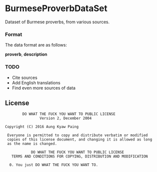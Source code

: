 # BurmeseProverbDataSet
Dataset of Burmese proverbs, from various sources.

### Format

The data format are as follows:

**proverb**, **description**

### TODO
* Cite sources
* Add English translations
* Find even more sources of data

License
-------
            DO WHAT THE FUCK YOU WANT TO PUBLIC LICENSE
                    Version 2, December 2004

    Copyright (C) 2016 Aung Kyaw Paing

     Everyone is permitted to copy and distribute verbatim or modified
     copies of this license document, and changing it is allowed as long
     as the name is changed.

                DO WHAT THE FUCK YOU WANT TO PUBLIC LICENSE
       TERMS AND CONDITIONS FOR COPYING, DISTRIBUTION AND MODIFICATION

      0. You just DO WHAT THE FUCK YOU WANT TO.
